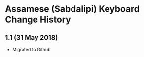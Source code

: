 Assamese (Sabdalipi) Keyboard Change History
=======================

1.1 (31 May 2018)
-----------------

* Migrated to Github

